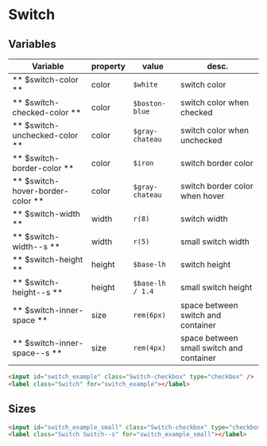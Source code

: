 # Switch

## Variables

| Variable                         | property | value            | desc.                                    |
|----------------------------------|----------|------------------|------------------------------------------|
| ** $switch-color **              | color    | `$white`         | switch color                             |
| ** $switch-checked-color **      | color    | `$boston-blue`   | switch color when checked                |
| ** $switch-unchecked-color **    | color    | `$gray-chateau`  | switch color when unchecked              |
| ** $switch-border-color **       | color    | `$iron`          | switch border color                      |
| ** $switch-hover-border-color ** | color    | `$gray-chateau`  | switch border color when hover           |
| ** $switch-width **              | width    | `r(8)`           | switch width                             |
| ** $switch-width--s **           | width    | `r(5)`           | small switch width                       |
| ** $switch-height **             | height   | `$base-lh`       | switch height                            |
| ** $switch-height--s **          | height   | `$base-lh / 1.4` | small switch height                      |
| ** $switch-inner-space **        | size     | `rem(6px)`       | space between switch and container       |
| ** $switch-inner-space--s **     | size     | `rem(4px)`       | space between small switch and container |



```html
<input id="switch_example" class="Switch-checkbox" type="checkbox" />
<label class="Switch" for="switch_example"></label>
```

## Sizes

```html
<input id="switch_example_small" class="Switch-checkbox" type="checkbox" />
<label class="Switch Switch--s" for="switch_example_small"></label>
```

